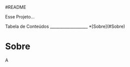 #README
<p>Esse Projeto...</p>
Tabela de Conteúdos
___________________
*[Sobre](#Sobre)

# Sobre
<p>A</p>


